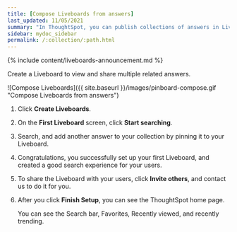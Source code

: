 ```yaml
---
title: [Compose Liveboards from answers]
last_updated: 11/05/2021
summary: "In ThoughtSpot, you can publish collections of answers in Liveboards."
sidebar: mydoc_sidebar
permalink: /:collection/:path.html
---
```


{% include content/liveboards-announcement.md %}

Create a Liveboard to view and share multiple related answers.

![Compose Liveboards]({{ site.baseurl }}/images/pinboard-compose.gif "Compose Liveboards from answers")

1. Click **Create Liveboards**.

2. On the **First Liveboard** screen, click **Start searching**.

3. Search, and add another answer to your collection by pinning it to your Liveboard.

4. Congratulations, you successfully set up your first Liveboard, and created a good search experience for your users.

5. To share the Liveboard with your users, click **Invite others**, and contact us to do it for you.

6. After you click **Finish Setup**, you can see the ThoughtSpot home page.

    You can see the Search bar, Favorites, Recently viewed, and recently trending.
